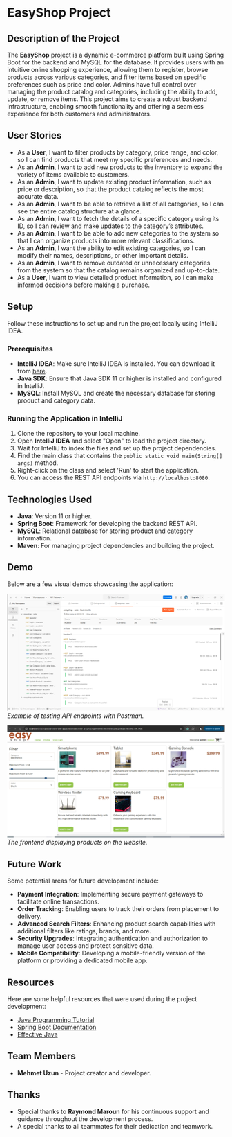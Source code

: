 # EasyShop Project

## Description of the Project

The **EasyShop** project is a dynamic e-commerce platform built using Spring Boot for the backend and MySQL for the database. It provides users with an intuitive online shopping experience, allowing them to register, browse products across various categories, and filter items based on specific preferences such as price and color. Admins have full control over managing the product catalog and categories, including the ability to add, update, or remove items. This project aims to create a robust backend infrastructure, enabling smooth functionality and offering a seamless experience for both customers and administrators.

## User Stories

- As a **User**, I want to filter products by category, price range, and color, so I can find products that meet my specific preferences and needs.
- As an **Admin**, I want to add new products to the inventory to expand the variety of items available to customers.
- As an **Admin**, I want to update existing product information, such as price or description, so that the product catalog reflects the most accurate data.
- As an **Admin**, I want to be able to retrieve a list of all categories, so I can see the entire catalog structure at a glance.
- As an **Admin**, I want to fetch the details of a specific category using its ID, so I can review and make updates to the category’s attributes.
- As an **Admin**, I want to be able to add new categories to the system so that I can organize products into more relevant classifications.
- As an **Admin**, I want the ability to edit existing categories, so I can modify their names, descriptions, or other important details.
- As an **Admin**, I want to remove outdated or unnecessary categories from the system so that the catalog remains organized and up-to-date.
- As a **User**, I want to view detailed product information, so I can make informed decisions before making a purchase.

## Setup

Follow these instructions to set up and run the project locally using IntelliJ IDEA.

### Prerequisites

- **IntelliJ IDEA**: Make sure IntelliJ IDEA is installed. You can download it from [here](https://www.jetbrains.com/idea/download/).
- **Java SDK**: Ensure that Java SDK 11 or higher is installed and configured in IntelliJ.
- **MySQL**: Install MySQL and create the necessary database for storing product and category data.

### Running the Application in IntelliJ

1. Clone the repository to your local machine.
2. Open **IntelliJ IDEA** and select "Open" to load the project directory.
3. Wait for IntelliJ to index the files and set up the project dependencies.
4. Find the main class that contains the `public static void main(String[] args)` method.
5. Right-click on the class and select 'Run' to start the application.
6. You can access the REST API endpoints via `http://localhost:8080`.


## Technologies Used
- **Java**: Version 11 or higher.
- **Spring Boot**: Framework for developing the backend REST API.
- **MySQL**: Relational database for storing product and category information.
- **Maven**: For managing project dependencies and building the project.

## Demo

Below are a few visual demos showcasing the application:

![postman.png](postman.png)
*Example of testing API endpoints with Postman.*

![website.png](website.png)
*The frontend displaying products on the website.*


## Future Work

Some potential areas for future development include:
- **Payment Integration**: Implementing secure payment gateways to facilitate online transactions.
- **Order Tracking**: Enabling users to track their orders from placement to delivery.
- **Advanced Search Filters**: Enhancing product search capabilities with additional filters like ratings, brands, and more.
- **Security Upgrades**: Integrating authentication and authorization to manage user access and protect sensitive data.
- **Mobile Compatibility**: Developing a mobile-friendly version of the platform or providing a dedicated mobile app.

## Resources

Here are some helpful resources that were used during the project development:

- [Java Programming Tutorial](https://www.example.com)
- [Spring Boot Documentation](https://docs.spring.io/spring-boot/docs/current/reference/html/)
- [Effective Java](https://www.example.com)

## Team Members

- **Mehmet Uzun** - Project creator and developer.

## Thanks

- Special thanks to **Raymond Maroun** for his continuous support and guidance throughout the development process. 
- A special thanks to all teammates for their dedication and teamwork.